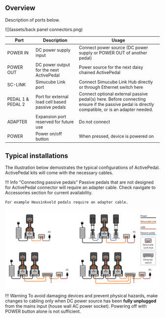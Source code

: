 ## Overview

Description of ports below.

![](assets/back panel connectors.png)

| Port              | Description                                      | Usage                                                                                                                                           |
| ----------------- | ------------------------------------------------ | ----------------------------------------------------------------------------------------------------------------------------------------------- |
| POWER IN          | DC power supply input                            | Connect power source (DC power supply or POWER OUT of another pedal)                                                                            |
| POWER OUT         | DC power output for the next ActivePedal         | Power source for the next daisy chained ActivePedal                                                                                             |
| SC-LINK           | Simucube Link port                               | Connect Simucube Link Hub directly or through Ethernet switch here                                                                              |
| PEDAL 1 & PEDAL 2 | Port for external load cell based passive pedals | Connect optional external passive pedal(s) here. Before connecting ensure if the passive pedal is directly compatible, or is an adapter needed. |
| ADAPTER           | Expansion port reserved for future use           | Do not connect                                                                                                                                  |
| POWER             | Power on/off button                              | When pressed, device is powered on                                                                                                              |

## Typical installations

The illustration below demostrates the typical configurations of ActivePedal. ActivePedal kits will come with the necessary cables.

!!! Info "Connecting passive pedals"
    Passive pedals that are not designed for ActivePedal connector will require an adapter cable. Check navigate to Accessories section for current availability. 

    For example Heusinkveld pedals require an adapter cable.

![](assets/cabling%20overview.png)

!!! Warning
    To avoid damaging devices and prevent physical hazards, make changes to cabling only when DC power source has been **fully unplugged** from the mains input (house wall AC power socket). Powering off with POWER button alone is not sufficient.